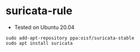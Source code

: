 # suricata-rule

* Tested on Ubuntu 20.04

```shell
sudo add-apt-repository ppa:oisf/suricata-stable
sudo apt install suricata
```


